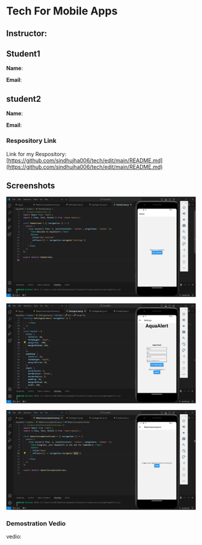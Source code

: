# Tech For Mobile Apps

## Instructor: 
## Student1

**Name**: 

**Email**: 

## student2

**Name**:

**Email**:

### Respository Link

Link for my Respository:
[https://github.com/sindhujha006/tech/edit/main/README.md](https://github.com/sindhujha006/tech/edit/main/README.md)

## Screenshots

![](images/1.png)

![](images/2.png)

![](images/3.png)



### Demostration Vedio

vedio:
[]()

